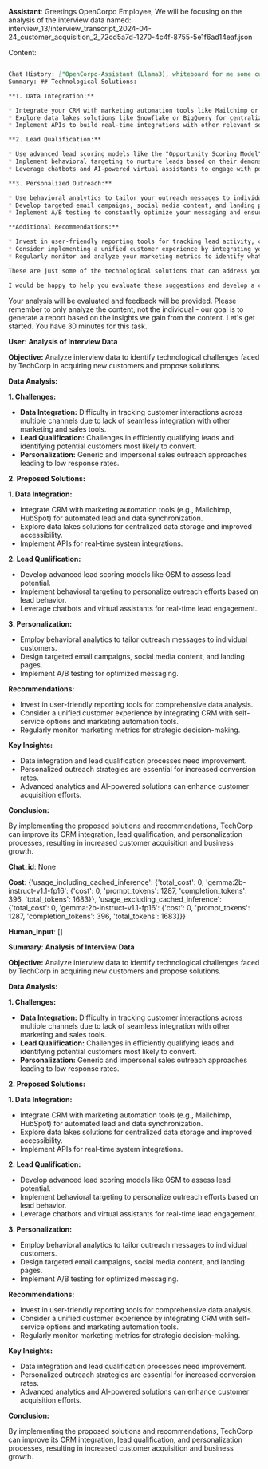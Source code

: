 **Assistant**: Greetings OpenCorpo Employee, We will be focusing on the analysis of the interview data named: interview_13/interview_transcript_2024-04-24_customer_acquisition_2_72cd5a7d-1270-4c4f-8755-5e1f6ad14eaf.json 


 Content: 

 ```md

 Chat History: ["OpenCorpo-Assistant (Llama3), whiteboard for me some customer acquisition. Propose a solution for technological challenges. I will evaluate your answers and give my feedback, then propose a problem to you. You will answer and I will evaluate. Let's now begin. You have 30 minutes.", "Sounds great! I'm ready to assist you with technological challenges in acquiring new customers. In the next 30 minutes, I will provide solutions and answer your questions to help you achieve your business goals.\n\nLet's get started! Give me some specific information about the technological challenges you're facing, and I'll offer my expertise and suggestions.", 'Thank you for your enthusiasm!\n\nHere\'s a brief scenario:\n\nOur company, "TechCorp," is a B2B software provider that offers an innovative customer relationship management (CRM) platform. We\'ve been struggling to acquire new customers in the past quarter, despite our sales team\'s best efforts. Our CRM data suggests that our sales outreach strategies are not resonating with potential clients.\n\nSpecifically, we\'re facing the following technological challenges:\n\n1. **Data Integration**: Our current CRM system is not seamlessly integrated with other marketing and sales tools (e.g., email marketing software, social media management platforms). This makes it difficult for us to track customer interactions across multiple channels.\n2. **Lead Qualification**: We need a more efficient way to qualify leads and identify potential customers who are most likely to convert into paying clients.\n3. **Personalization**: Our sales outreach efforts often feel generic or impersonal, which can lead to low response rates.\n\nCan you propose some technological solutions to address these challenges? Please provide specific suggestions for data integration, lead qualification, and personalization.', '## Technological Solutions:\n\n**1. Data Integration:**\n\n* Integrate your CRM with marketing automation tools like Mailchimp or HubSpot. These platforms offer powerful connectors that allow you to automatically push leads and customer data between platforms.\n* Explore data lakes solutions like Snowflake or BigQuery for centralized data storage and easy access across various systems.\n* Implement APIs to build real-time integrations with other relevant software solutions.\n\n**2. Lead Qualification:**\n\n* Use advanced lead scoring models like the "Opportunity Scoring Model" (OSM) to assign a numerical value to leads based on their attributes, behaviors, and past interactions.\n* Implement behavioral targeting to nurture leads based on their demonstrated interest and engagement patterns.\n* Leverage chatbots and AI-powered virtual assistants to engage with potential clients and qualify leads in real-time.\n\n**3. Personalized Outreach:**\n\n* Use behavioral analytics to tailor your outreach messages to individual customers based on their pain points, interests, and demographics.\n* Develop targeted email campaigns, social media content, and landing pages that resonate with specific customer segments.\n* Implement A/B testing to constantly optimize your messaging and ensure you\'re reaching the most relevant prospects.\n\n**Additional Recommendations:**\n\n* Invest in user-friendly reporting tools for tracking lead activity, campaign performance, and customer interactions.\n* Consider implementing a unified customer experience by integrating your CRM with self-service options and marketing automation tools.\n* Regularly monitor and analyze your marketing metrics to identify what\'s working and adjust your strategies accordingly.\n\nThese are just some of the technological solutions that can address your challenges. The best approach will depend on your specific needs and budget. \n\nI would be happy to help you evaluate these suggestions and develop a customized plan for implementing them.'] 
 Summary: ## Technological Solutions:

**1. Data Integration:**

* Integrate your CRM with marketing automation tools like Mailchimp or HubSpot. These platforms offer powerful connectors that allow you to automatically push leads and customer data between platforms.
* Explore data lakes solutions like Snowflake or BigQuery for centralized data storage and easy access across various systems.
* Implement APIs to build real-time integrations with other relevant software solutions.

**2. Lead Qualification:**

* Use advanced lead scoring models like the "Opportunity Scoring Model" (OSM) to assign a numerical value to leads based on their attributes, behaviors, and past interactions.
* Implement behavioral targeting to nurture leads based on their demonstrated interest and engagement patterns.
* Leverage chatbots and AI-powered virtual assistants to engage with potential clients and qualify leads in real-time.

**3. Personalized Outreach:**

* Use behavioral analytics to tailor your outreach messages to individual customers based on their pain points, interests, and demographics.
* Develop targeted email campaigns, social media content, and landing pages that resonate with specific customer segments.
* Implement A/B testing to constantly optimize your messaging and ensure you're reaching the most relevant prospects.

**Additional Recommendations:**

* Invest in user-friendly reporting tools for tracking lead activity, campaign performance, and customer interactions.
* Consider implementing a unified customer experience by integrating your CRM with self-service options and marketing automation tools.
* Regularly monitor and analyze your marketing metrics to identify what's working and adjust your strategies accordingly.

These are just some of the technological solutions that can address your challenges. The best approach will depend on your specific needs and budget. 

I would be happy to help you evaluate these suggestions and develop a customized plan for implementing them. 
``` 


 Your analysis will be evaluated and feedback will be provided. Please remember to only analyze the content, not the individual - our goal is to generate a report based on the insights we gain from the content. Let's get started. You have 30 minutes for this task.

**User**: **Analysis of Interview Data**

**Objective:** Analyze interview data to identify technological challenges faced by TechCorp in acquiring new customers and propose solutions.

**Data Analysis:**

**1. Challenges:**

- **Data Integration:** Difficulty in tracking customer interactions across multiple channels due to lack of seamless integration with other marketing and sales tools.
- **Lead Qualification:** Challenges in efficiently qualifying leads and identifying potential customers most likely to convert.
- **Personalization:** Generic and impersonal sales outreach approaches leading to low response rates.

**2. Proposed Solutions:**

**1. Data Integration:**

- Integrate CRM with marketing automation tools (e.g., Mailchimp, HubSpot) for automated lead and data synchronization.
- Explore data lakes solutions for centralized data storage and improved accessibility.
- Implement APIs for real-time system integrations.

**2. Lead Qualification:**

- Develop advanced lead scoring models like OSM to assess lead potential.
- Implement behavioral targeting to personalize outreach efforts based on lead behavior.
- Leverage chatbots and virtual assistants for real-time lead engagement.

**3. Personalization:**

- Employ behavioral analytics to tailor outreach messages to individual customers.
- Design targeted email campaigns, social media content, and landing pages.
- Implement A/B testing for optimized messaging.

**Recommendations:**

- Invest in user-friendly reporting tools for comprehensive data analysis.
- Consider a unified customer experience by integrating CRM with self-service options and marketing automation tools.
- Regularly monitor marketing metrics for strategic decision-making.

**Key Insights:**

- Data integration and lead qualification processes need improvement.
- Personalized outreach strategies are essential for increased conversion rates.
- Advanced analytics and AI-powered solutions can enhance customer acquisition efforts.

**Conclusion:**

By implementing the proposed solutions and recommendations, TechCorp can improve its CRM integration, lead qualification, and personalization processes, resulting in increased customer acquisition and business growth.

**Chat_id**: None

**Cost**: {'usage_including_cached_inference': {'total_cost': 0, 'gemma:2b-instruct-v1.1-fp16': {'cost': 0, 'prompt_tokens': 1287, 'completion_tokens': 396, 'total_tokens': 1683}}, 'usage_excluding_cached_inference': {'total_cost': 0, 'gemma:2b-instruct-v1.1-fp16': {'cost': 0, 'prompt_tokens': 1287, 'completion_tokens': 396, 'total_tokens': 1683}}}

**Human_input**: []

**Summary**: **Analysis of Interview Data**

**Objective:** Analyze interview data to identify technological challenges faced by TechCorp in acquiring new customers and propose solutions.

**Data Analysis:**

**1. Challenges:**

- **Data Integration:** Difficulty in tracking customer interactions across multiple channels due to lack of seamless integration with other marketing and sales tools.
- **Lead Qualification:** Challenges in efficiently qualifying leads and identifying potential customers most likely to convert.
- **Personalization:** Generic and impersonal sales outreach approaches leading to low response rates.

**2. Proposed Solutions:**

**1. Data Integration:**

- Integrate CRM with marketing automation tools (e.g., Mailchimp, HubSpot) for automated lead and data synchronization.
- Explore data lakes solutions for centralized data storage and improved accessibility.
- Implement APIs for real-time system integrations.

**2. Lead Qualification:**

- Develop advanced lead scoring models like OSM to assess lead potential.
- Implement behavioral targeting to personalize outreach efforts based on lead behavior.
- Leverage chatbots and virtual assistants for real-time lead engagement.

**3. Personalization:**

- Employ behavioral analytics to tailor outreach messages to individual customers.
- Design targeted email campaigns, social media content, and landing pages.
- Implement A/B testing for optimized messaging.

**Recommendations:**

- Invest in user-friendly reporting tools for comprehensive data analysis.
- Consider a unified customer experience by integrating CRM with self-service options and marketing automation tools.
- Regularly monitor marketing metrics for strategic decision-making.

**Key Insights:**

- Data integration and lead qualification processes need improvement.
- Personalized outreach strategies are essential for increased conversion rates.
- Advanced analytics and AI-powered solutions can enhance customer acquisition efforts.

**Conclusion:**

By implementing the proposed solutions and recommendations, TechCorp can improve its CRM integration, lead qualification, and personalization processes, resulting in increased customer acquisition and business growth.

